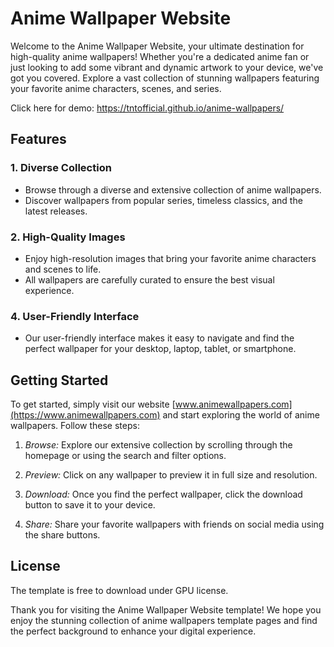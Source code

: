 # Anime Wallpaper Website

Welcome to the Anime Wallpaper Website, your ultimate destination for high-quality anime wallpapers! Whether you're a dedicated anime fan or just looking to add some vibrant and dynamic artwork to your device, we've got you covered. Explore a vast collection of stunning wallpapers featuring your favorite anime characters, scenes, and series.

Click here for demo: https://tntofficial.github.io/anime-wallpapers/

## Features

### 1. Diverse Collection
- Browse through a diverse and extensive collection of anime wallpapers.
- Discover wallpapers from popular series, timeless classics, and the latest releases.

### 2. High-Quality Images
- Enjoy high-resolution images that bring your favorite anime characters and scenes to life.
- All wallpapers are carefully curated to ensure the best visual experience.

### 4. User-Friendly Interface
- Our user-friendly interface makes it easy to navigate and find the perfect wallpaper for your desktop, laptop, tablet, or smartphone.

## Getting Started

To get started, simply visit our website [www.animewallpapers.com](https://www.animewallpapers.com) and start exploring the world of anime wallpapers. Follow these steps:

1. *Browse:* Explore our extensive collection by scrolling through the homepage or using the search and filter options.

2. *Preview:* Click on any wallpaper to preview it in full size and resolution.

3. *Download:* Once you find the perfect wallpaper, click the download button to save it to your device.

4. *Share:* Share your favorite wallpapers with friends on social media using the share buttons.

## License

The template is free to download under GPU license.

Thank you for visiting the Anime Wallpaper Website template! We hope you enjoy the stunning collection of anime wallpapers template pages and find the perfect background to enhance your digital experience.
